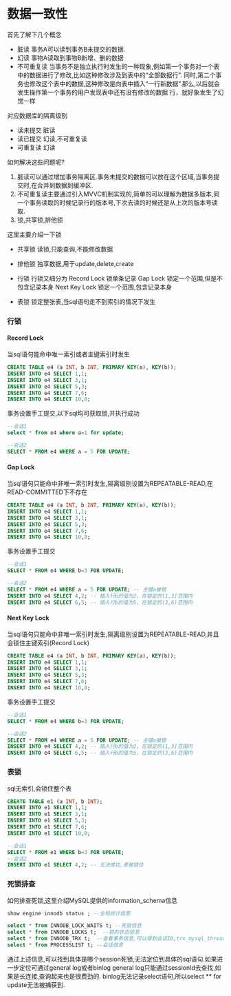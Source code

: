 # 数据一致性
首先了解下几个概念

- 脏读
  事务A可以读到事务B未提交的数据.
- 幻读
  事物A读取到事物B新增、删的数据
- 不可重复读
  当事务不是独立执行时发生的一种现象,例如第一个事务对一个表中的数据进行了修改,比如这种修改涉及到表中的“全部数据行”.
  同时,第二个事务也修改这个表中的数据,这种修改是向表中插入“一行新数据”.那么,以后就会发生操作第一个事务的用户发现表中还有没有修改的数据 行，就好象发生了幻觉一样

对应数据库的隔离级别

- 读未提交
  脏读
- 读已提交
  幻读,不可重复读
- 可重复读
  幻读

如何解决这些问题呢?

1. 脏读可以通过增加事务隔离区.事务未提交的数据可以放在这个区域,当事务提交时,在合并到数据到缓冲区.
2. 不可重复读主要通过引入MVVC机制实现的,简单的可以理解为数据多版本,同一个事务读取的时候记录行的版本号,下次去读的时候还是从上次的版本号读取.
3. 锁,共享锁,排他锁

这里主要介绍一下锁

- 共享锁
读锁,只能查询,不能修改数据
  
- 排他锁
独享数据,用于update,delete,create
  
- 行锁
行锁又细分为
  Record Lock 锁单条记录
  Gap Lock 锁定一个范围,但是不包含记录本身
  Next Key Lock 锁定一个范围,包含记录本身
- 表锁
锁定整张表,当sql语句走不到索引的情况下发生
  
### 行锁

#### Record Lock
当sql语句能命中唯一索引或者主键索引时发生

```sql
CREATE TABLE e4 (a INT, b INT, PRIMARY KEY(a), KEY(b));
INSERT INTO e4 SELECT 1,1;
INSERT INTO e4 SELECT 3,1;
INSERT INTO e4 SELECT 5,3;
INSERT INTO e4 SELECT 7,6;
INSERT INTO e4 SELECT 10,8;
```

事务设置手工提交,以下sql均可获取锁,并执行成功
```sql
--会话1
select * from e4 where a=1 for update;

--会话2
SELECT * FROM e4 WHERE a = 5 FOR UPDATE;
```
#### Gap Lock 
当sql语句只能命中非唯一索引时发生,隔离级别设置为REPEATABLE-READ,在READ-COMMITTED下不存在

```sql
CREATE TABLE e4 (a INT, b INT, PRIMARY KEY(a), KEY(b));
INSERT INTO e4 SELECT 1,1;
INSERT INTO e4 SELECT 3,1;
INSERT INTO e4 SELECT 5,3;
INSERT INTO e4 SELECT 7,6;
INSERT INTO e4 SELECT 10,8;
```

事务设置手工提交
```sql
--会话1
SELECT * FROM e4 WHERE b=3 FOR UPDATE;

--会话2
SELECT * FROM e4 WHERE a = 5 FOR UPDATE; -- 主键a被锁
INSERT INTO e4 SELECT 4,2; -- 插入行b的值为2，在锁定的(1,3]范围内
INSERT INTO e4 SELECT 6,5; -- 插入行b的值为5，在锁定的(3,6)范围内
```
#### Next Key Lock
当sql语句只能命中非唯一索引时发生,隔离级别设置为REPEATABLE-READ,并且会锁住主键索引(Record Lock)

```sql
CREATE TABLE e4 (a INT, b INT, PRIMARY KEY(a), KEY(b));
INSERT INTO e4 SELECT 1,1;
INSERT INTO e4 SELECT 3,1;
INSERT INTO e4 SELECT 5,3;
INSERT INTO e4 SELECT 7,6;
INSERT INTO e4 SELECT 10,8;
```

事务设置手工提交
```sql
--会话1
SELECT * FROM e4 WHERE b=3 FOR UPDATE;

--会话2
SELECT * FROM e4 WHERE a = 5 FOR UPDATE; -- 主键a被锁
INSERT INTO e4 SELECT 4,2; -- 插入行b的值为2，在锁定的(1,3]范围内
INSERT INTO e4 SELECT 6,5; -- 插入行b的值为5，在锁定的(3,6)范围内
```
### 表锁
sql无索引,会锁住整个表
```sql
CREATE TABLE e1 (a INT, b INT);
INSERT INTO e1 SELECT 1,1;
INSERT INTO e1 SELECT 3,1;
INSERT INTO e1 SELECT 5,3;
INSERT INTO e1 SELECT 7,6;
INSERT INTO e1 SELECT 10,8;
```

```sql
--会话1
SELECT * FROM e1 WHERE b=3 FOR UPDATE;
--会话2
INSERT INTO e1 SELECT 4,2; -- 无法成功,表被锁住
```

### 死锁排查
如何排查死锁,这里介绍MySQL提供的information_schema信息
```sql
show engine innodb status ; --全局统计信息

select * from INNODB_LOCK_WAITS t; --死锁信息
select * from INNODB_LOCKS t;  --锁的状态信息
select * from INNODB_TRX t;  --查看事务信息,可以得到会话ID,trx_mysql_thread_id
select * from PROCESSLIST t; --会话信息
```

通过上述信息,可以找到具体是哪个session死锁,无法定位到具体的sql语句.如果进一步定位可通过general log或者binlog 
general log只能通过sessionId去查找,如果是长连接,查询起来也是很费劲的.
binlog无法记录select语句,所以select ** for update无法被捕获到.